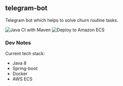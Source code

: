 ## telegram-bot
Telegram bot which helps to solve churn routine tasks.

![Java CI with Maven](https://github.com/pvasilyev/telegram-bot/workflows/Java%20CI%20with%20Maven/badge.svg)
![Deploy to Amazon ECS](https://github.com/pvasilyev/telegram-bot/workflows/Deploy%20to%20Amazon%20ECS/badge.svg)

### Dev Notes

Current tech stack:
* Java 8
* Spring-boot
* Docker
* AWS ECS
